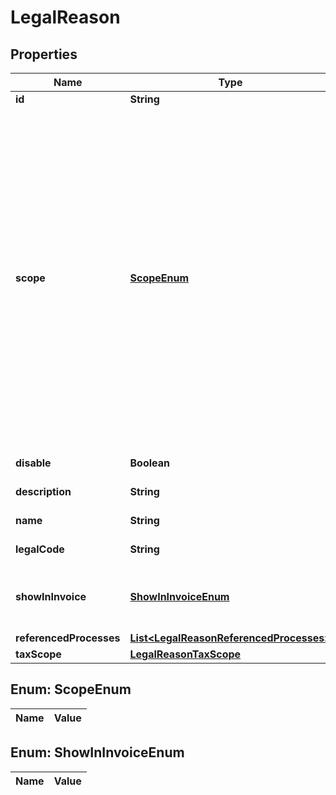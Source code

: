 
# LegalReason

## Properties
Name | Type | Description | Notes
------------ | ------------- | ------------- | -------------
**id** | **String** | Internal ID |  [optional]
**scope** | [**ScopeEnum**](#ScopeEnum) | Message scope. May be one of these. general - This message is not linked to any entity (agast/process/cfop) and will be applied to any item in a transacition. (Esta mensagem tem escopo geral, nao está relacionadas diretamente qualquer objeto.); linkedTo - This message is linked to an entity, and its processing will only occur when the context involves it. (Esta mensagens estão relacionadas diretamente a algum objeto como um AGAST por exemplo, um Processo ou uma CFOP.);  | 
**disable** | **Boolean** | Set this message as no longer valid |  [optional]
**description** | **String** | Legal reason textual description; | 
**name** | **String** | Short name to this message | 
**legalCode** | **String** | this field inform the official code number |  [optional]
**showInInvoice** | [**ShowInInvoiceEnum**](#ShowInInvoiceEnum) | Optional. Show this message when used in Invoice (NFe, NFCe, others...). Where to show this. |  [optional]
**referencedProcesses** | [**List&lt;LegalReasonReferencedProcesses&gt;**](LegalReasonReferencedProcesses.md) | Referenced Process |  [optional]
**taxScope** | [**LegalReasonTaxScope**](LegalReasonTaxScope.md) |  |  [optional]


<a name="ScopeEnum"></a>
## Enum: ScopeEnum
Name | Value
---- | -----


<a name="ShowInInvoiceEnum"></a>
## Enum: ShowInInvoiceEnum
Name | Value
---- | -----



